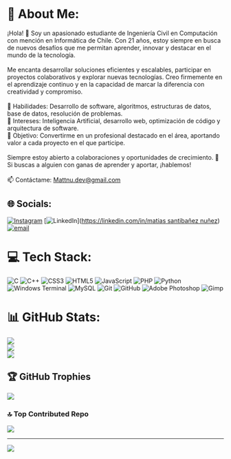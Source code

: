 # 💫 About Me:
¡Hola! 👋 Soy un apasionado estudiante de Ingeniería Civil en Computación con mención en Informática de Chile. Con 21 años, estoy siempre en busca de nuevos desafíos que me permitan aprender, innovar y destacar en el mundo de la tecnología.<br><br>Me encanta desarrollar soluciones eficientes y escalables, participar en proyectos colaborativos y explorar nuevas tecnologías. Creo firmemente en el aprendizaje continuo y en la capacidad de marcar la diferencia con creatividad y compromiso.<br><br>🔹 Habilidades: Desarrollo de software, algoritmos, estructuras de datos, base de datos, resolución de problemas.<br>🔹 Intereses: Inteligencia Artificial, desarrollo web, optimización de código y arquitectura de software.<br>🔹 Objetivo: Convertirme en un profesional destacado en el área, aportando valor a cada proyecto en el que participe.<br><br>Siempre estoy abierto a colaboraciones y oportunidades de crecimiento. 🚀 Si buscas a alguien con ganas de aprender y aportar, ¡hablemos!<br><br>📫 Contáctame: Mattnu.dev@gmail.com


## 🌐 Socials:
[![Instagram](https://img.shields.io/badge/Instagram-%23E4405F.svg?logo=Instagram&logoColor=white)](https://instagram.com/maty_nu) [![LinkedIn](https://img.shields.io/badge/LinkedIn-%230077B5.svg?logo=linkedin&logoColor=white)]([https://linkedin.com/in/matias santibañez nuñez](https://www.linkedin.com/in/matias-santiba%C3%B1ez-nu%C3%B1ez/)) [![email](https://img.shields.io/badge/Email-D14836?logo=gmail&logoColor=white)](mailto:mattnu.dev) 

# 💻 Tech Stack:
![C](https://img.shields.io/badge/c-%2300599C.svg?style=for-the-badge&logo=c&logoColor=white) ![C++](https://img.shields.io/badge/c++-%2300599C.svg?style=for-the-badge&logo=c%2B%2B&logoColor=white) ![CSS3](https://img.shields.io/badge/css3-%231572B6.svg?style=for-the-badge&logo=css3&logoColor=white) ![HTML5](https://img.shields.io/badge/html5-%23E34F26.svg?style=for-the-badge&logo=html5&logoColor=white) ![JavaScript](https://img.shields.io/badge/javascript-%23323330.svg?style=for-the-badge&logo=javascript&logoColor=%23F7DF1E) ![PHP](https://img.shields.io/badge/php-%23777BB4.svg?style=for-the-badge&logo=php&logoColor=white) ![Python](https://img.shields.io/badge/python-3670A0?style=for-the-badge&logo=python&logoColor=ffdd54) ![Windows Terminal](https://img.shields.io/badge/Windows%20Terminal-%234D4D4D.svg?style=for-the-badge&logo=windows-terminal&logoColor=white) ![MySQL](https://img.shields.io/badge/mysql-4479A1.svg?style=for-the-badge&logo=mysql&logoColor=white) ![Git](https://img.shields.io/badge/git-%23F05033.svg?style=for-the-badge&logo=git&logoColor=white) ![GitHub](https://img.shields.io/badge/github-%23121011.svg?style=for-the-badge&logo=github&logoColor=white) ![Adobe Photoshop](https://img.shields.io/badge/adobe%20photoshop-%2331A8FF.svg?style=for-the-badge&logo=adobe%20photoshop&logoColor=white) ![Gimp](https://img.shields.io/badge/Gimp-657D8B?style=for-the-badge&logo=gimp&logoColor=FFFFFF)
# 📊 GitHub Stats:
![](https://github-readme-stats.vercel.app/api?username=Mattnudev&theme=tokyonight&hide_border=false&include_all_commits=false&count_private=false)<br/>
![](https://nirzak-streak-stats.vercel.app/?user=Mattnudev&theme=tokyonight&hide_border=false)<br/>
![](https://github-readme-stats.vercel.app/api/top-langs/?username=Mattnudev&theme=tokyonight&hide_border=false&include_all_commits=false&count_private=false&layout=compact)

## 🏆 GitHub Trophies
![](https://github-profile-trophy.vercel.app/?username=Mattnudev&theme=nord&no-frame=false&no-bg=true&margin-w=4)

### 🔝 Top Contributed Repo
![](https://github-contributor-stats.vercel.app/api?username=Mattnudev&limit=5&theme=nord&combine_all_yearly_contributions=true)

---
[![](https://visitcount.itsvg.in/api?id=Mattnudev&icon=0&color=0)](https://visitcount.itsvg.in)

<!-- Proudly created with GPRM ( https://gprm.itsvg.in ) -->
